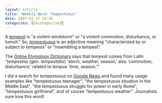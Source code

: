```yaml
---
layout: article
title: "Weekly Word: Tempestuous"
date: 2007-01-17 14:56
categories: [Uncategorized]
---
```

A <em><a href="http://dictionary.reference.com/browse/tempest">tempest</a></em> is "a violent windstorm" or "a violent commotion, disturbance, or tumult." So, <em><a href="http://dictionary.reference.com/browse/tempestuous">tempestuous</a></em> is an adjective meaning "characterized by or subject to tempests" or "resembling a tempest".

The <a href="http://www.etymonline.com/index.php?term=tempest">Online Etymology Dictionary</a> says that <em>tempest</em> comes from Latin "<em>tempestas</em>  (gen. <em>tempestatis</em>) 'storm, weather, season,' also 'commotion, disturbance,' related to <em>tempus</em> 'time, season.'"

I did a search for <em>tempestuous</em> on <a href="http://news.google.com/">Google News</a> and found many usage examples like "tempestuous teenager", "the tempestuous situation in the Middle East", "the tempestuous struggle for power in early Rome", "tempestuous girlfriend", and of course "tempestuous weather". Journalists sure love this word!
